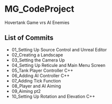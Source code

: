 # MG_CodeProject
Hovertank Game vrs AI Enemies

## List of Commits

* 01_Setting Up Source Control and Unreal Editor
* 02_Creating a Landscape
* 03_Setting the Camera Up
* 04_Setting Up Reticule and Main Menu Screen
* 05_Tank Player Controller C++
* 06_Adding AI Controller C++
* 07_Adding Tick Function
* 08_Player and AI Aiming
* 09_Aiming pt2
* 10_Setting Up Rotation and Elevation C++
